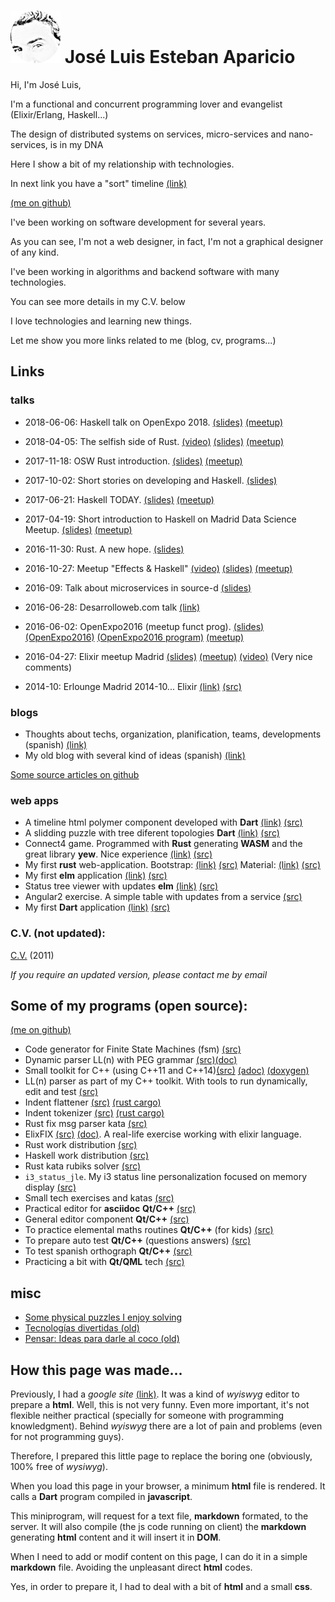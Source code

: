 # ![jleahred](images/jleahred2s.jpeg) José Luis Esteban Aparicio



Hi, I'm José Luis,

I'm a functional and concurrent programming lover and evangelist (Elixir/Erlang, Haskell...)

The design of distributed systems on services, micro-services and nano-services, is in my DNA 

Here I show a bit of my relationship with technologies.

In next link you have a "sort" timeline [(link)](timeline/index.html)

[(me on github)](https://github.com/jleahred)


I've been working on software development for several years.

As you can see, I'm not a web designer, in fact, I'm not a graphical designer of any kind.

I've been working in algorithms and backend software with many technologies.

You can see more details in my C.V. below

I love technologies and learning new things.

Let me show you more links related to me (blog, cv, programs...)



## Links


### talks

* 2018-06-06: Haskell talk on OpenExpo 2018. [(slides)](https://docs.google.com/presentation/d/1dhlLmtnq7J_TGpG4ptypHLoEhmexVC6uP7cQeqdyZAc/edit?usp=sharing) [(meetup)](https://www.meetup.com/Haskell-MAD/events/251207893/)

* 2018-04-05: The selfish side of Rust. [(video)](https://youtu.be/xokT905_X2Q?t=2733)  [(slides)](https://docs.google.com/presentation/d/1NzVkuqu8Mah48L1J2NJxD0JQ2qbsjL_VJCs4u9Fv5lw/edit?usp=sharing) [(meetup)](https://www.meetup.com/es-ES/MadRust/events/248884690/)

* 2017-11-18: OSW Rust introduction. [(slides)](https://docs.google.com/presentation/d/1I1RxMsQRKPsHfHwfJ1_-IZom7LuYuCbMh0vt-CEC0Kk/edit?usp=sharing) [(meetup)](https://www.meetup.com/es-ES/Open-Source-Weekends/events/244685943/)

* 2017-10-02: Short stories on developing and Haskell. [(slides)](https://docs.google.com/presentation/d/1Cjfi_EWhm2wYhiNoV7VsHaTuN1v6K88qE0NgImL5RDM/edit?usp=sharing)

* 2017-06-21: Haskell TODAY. [(slides)](https://docs.google.com/presentation/d/1kc_P-tE9LnN-oZpvbmijEH3ogC3dNiLyqXpHZyMpul0/edit?usp=sharing)  [(meetup)](https://www.meetup.com/Haskell-MAD/events/240663770/)


* 2017-04-19: Short introduction to Haskell on Madrid Data Science Meetup. [(slides)](https://docs.google.com/presentation/d/1HIakWOKLuK_5q8IPhP-P3L4mVi8KX06J2CE1Z8uVqjE/edit#slide=id.g1d81a17347_0_836)  [(meetup)](https://www.meetup.com/Haskell-MAD/events/239103965/)


* 2016-11-30: Rust. A new hope. [(slides)](https://docs.google.com/presentation/d/1UjRLpgGLi0eYD4ZTxuoL1cmZPp0fKFixTNuWqxiM8wU/edit?usp=sharing)


* 2016-10-27: Meetup "Effects & Haskell" [(video)](https://www.youtube.com/watch?v=s6eLE0fZDuM&list=PL0bR48K8xUg5AlSGoO2bi-opioe-6sv4I) [(slides)](https://docs.google.com/presentation/d/1LIewEHMYjU5I646c_JJqZmwNqA0AMC8SgqA0DC6DGXo/edit) [(meetup)](https://www.meetup.com/Haskell-MAD/events/234814002/)

* 2016-09: Talk about microservices in source-d [(slides)](https://docs.google.com/presentation/d/1XA1eDX34V5Wy-Pf46EY8yZepCZAzjlnITSlXRH85Wbs/edit?usp=sharing)

* 2016-06-28: Desarrolloweb.com talk [(link)](https://www.youtube.com/watch?v=_stVvsLLm6o&feature=youtu.be)

* 2016-06-02: OpenExpo2016 (meetup funct prog). [(slides)](https://docs.google.com/presentation/d/1JznL2c1WZqWfsyFPy1BYS0VL0VuJqN33k7oldaEK_a0/edit?usp=sharing) [(OpenExpo2016)](http://www.openexpo.es/openexpo-2016/ponentes-2016) [(OpenExpo2016 program)](http://www.openexpo.es/openexpo-2016/programa-horario)  [(meetup)](http://www.meetup.com/Haskell-MAD/events/230564520/)


* 2016-04-27: Elixir meetup Madrid [(slides)](https://docs.google.com/presentation/d/13pARtd4MKpr0vMFTkYsgnIie0KpkUQAPnPamFiKOPxY/edit?usp=sharing) [(meetup)](http://www.meetup.com/Madrid-Elixir/events/230312000/) [(video)](https://www.youtube.com/watch?v=kQgwHUrmqlo) (Very nice comments)

* 2014-10: Erlounge Madrid 2014-10... Elixir [(link)](talks/elixir-2014-10.html) [(src)](https://github.com/jleahred/talks/tree/master/elixir_2014-10)



### blogs

* Thoughts about techs, organization, planification, teams, developments (spanish) [(link)](http://departamentodesarrollo.blogspot.com.es/)
* My old blog with several kind of ideas (spanish) [(link)](http://joseluisestebanaparicio.blogspot.com/)

[Some source articles on github](https://github.com/jleahred/blogs)


### web apps

* A timeline html polymer component developed with **Dart** [(link)](timeline/index.html) [(src)](https://github.com/jleahred/timeline)
* A slidding puzzle with tree diferent topologies **Dart**  [(link)](apps/puzzle3t/index.html) [(src)](https://github.com/jleahred/puzzle3t)
* Connect4 game. Programmed with **Rust** generating **WASM** and the great library **yew**. Nice experience  [(link)](apps/connect4/index.html) [(src)](https://github.com/jleahred/connect4)
* My first **rust** web-application. Bootstrap: [(link)](apps/calculator_rust/index.html) [(src)](https://github.com/jleahred/katas/tree/master/web/wasm/calculator) Material: [(link)](apps/calculator_rust_md/index.html) [(src)](https://github.com/jleahred/katas/tree/master/web/wasm/calculator_md)
* My first **elm** application [(link)](apps/calculator/calculator.html) [(src)](https://github.com/jleahred/katas/tree/master/langs/elm/calculator)
* Status tree viewer with updates **elm** [(link)](apps/status_tree/index.html) [(src)](https://github.com/jleahred/katas/tree/master/langs/elm/status_tree)
* Angular2 exercise. A simple table with updates from a service  [(src)](https://github.com/jleahred/katas/tree/master/web/angular2/ws_table_proto)
* My first **Dart** application [(link)](apps/hello_world/index.html) [(src)](https://github.com/jleahred/dart_hello_world)


### C.V. (not updated):

[C.V.](https://drive.google.com/file/d/0B6qpsfY_cLaaeVNnenZFUERuR28/view?usp=sharing) (2011)

_If you require an updated version, please contact me by email_



## Some of my programs (open source):

[(me on github)](https://github.com/jleahred)


* Code generator for Finite State Machines (fsm) [(src)](https://github.com/jleahred/fsm_gen)
* Dynamic parser LL(n) with PEG grammar [(src)](https://github.com/jleahred/dynparser)[(doc)](https://docs.rs/dynparser/)
* Small toolkit for C++ (using C++11 and C++14)[(src)](https://github.com/jleahred/jle_cpp_tk)
[(adoc)](jle_cpp_tk.doc/jle_cpp_tk.html)
[(doxygen)](jle_cpp_tk.doc/index.html)
* LL(n) parser as part of my C++ toolkit. With tools to run dynamically, edit and test [(src)](https://github.com/jleahred/jle_cpp_tk/tree/master/src/core/hp)
* Indent flattener [(src)](https://github.com/jleahred/indentation_flattener) [(rust cargo)](https://crates.io/crates/indentation_flattener)
* Indent tokenizer [(src)](https://github.com/jleahred/indent_tokenizer) [(rust cargo)](https://crates.io/crates/indent_tokenizer)
* Rust fix msg parser kata [(src)](https://github.com/jleahred/katas/tree/master/langs/rust/rustfix)
* ElixFIX [(src)](https://github.com/jleahred/elixfix) [(doc)](http://jleahred.github.io/elixfix.doc/readme.html). A real-life exercise working with elixir language.
* Rust work distribution [(src)](https://github.com/jleahred/katas/tree/master/langs/rust/machine_revisions_problem)
* Haskell work distribution [(src)](https://github.com/jleahred/katas/tree/master/langs/haskell/machine_revisions_problem)
* Rust kata rubiks solver [(src)](https://github.com/jleahred/katas/tree/master/langs/rust/rubiks_solver)
* `i3_status_jle`. My i3 status line personalization focused on memory display [(src)](https://github.com/jleahred/i3_status_jle)
* Small tech exercises and katas [(src)](https://github.com/jleahred/katas)
* Practical editor for **asciidoc** **Qt/C++** [(src)](https://github.com/jleahred/qadoc)
* General editor component **Qt/C++** [(src)](https://github.com/jleahred/mqeditor)
* To practice elemental maths routines **Qt/C++** (for kids) [(src)](https://github.com/jleahred/kids-math-practice)
* To prepare auto test **Qt/C++** (questions answers) [(src)](https://github.com/jleahred/mq-auto-test)
* To test spanish orthograph **Qt/C++** [(src)](https://github.com/jleahred/ortograph)
* Practicing a bit with **Qt/QML** tech [(src)](https://github.com/jleahred/qml-learning)


## misc

* [Some physical puzzles I enjoy solving](puzzles/puzzles.html)
* [Tecnologías divertidas (old)](http://departamentodesarrollo.blogspot.com.es/2012/11/tecnologias-divertidas.html)
* [Pensar: Ideas para darle al coco (old)](https://sites.google.com/site/joseluisestebanaparicio/pensar)



## How this page was made...

Previously, I had a _google site_ [(link)](https://sites.google.com/site/joseluisestebanaparicio/home). It was a kind
of _wyiswyg_ editor to prepare a **html**. Well, this is not very funny.
Even more important, it's not flexible neither practical (specially for someone with programming knowledgment). Behind _wyiswyg_
there are a lot of pain and problems (even for not programming guys).

Therefore, I prepared this little page to replace the boring one (obviously, 100% free of _wysiwyg_).

When you load this page in your browser, a minimum **html** file is rendered. It calls a **Dart** program compiled
in **javascript**.

This miniprogram, will request for a text file, **markdown** formated, to the server. It will also
compile (the js code running on client) the **markdown** generating **html** content and it will insert it in **DOM**.

When I need to add or modif content on this page, I can do it in a simple **markdown** file. Avoiding the unpleasant
direct **html** codes.

Yes, in order to prepare it, I had to deal with a bit of **html** and a small **css**.

